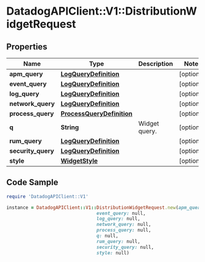 # DatadogAPIClient::V1::DistributionWidgetRequest

## Properties

Name | Type | Description | Notes
------------ | ------------- | ------------- | -------------
**apm_query** | [**LogQueryDefinition**](LogQueryDefinition.md) |  | [optional] 
**event_query** | [**LogQueryDefinition**](LogQueryDefinition.md) |  | [optional] 
**log_query** | [**LogQueryDefinition**](LogQueryDefinition.md) |  | [optional] 
**network_query** | [**LogQueryDefinition**](LogQueryDefinition.md) |  | [optional] 
**process_query** | [**ProcessQueryDefinition**](ProcessQueryDefinition.md) |  | [optional] 
**q** | **String** | Widget query. | [optional] 
**rum_query** | [**LogQueryDefinition**](LogQueryDefinition.md) |  | [optional] 
**security_query** | [**LogQueryDefinition**](LogQueryDefinition.md) |  | [optional] 
**style** | [**WidgetStyle**](WidgetStyle.md) |  | [optional] 

## Code Sample

```ruby
require 'DatadogAPIClient::V1'

instance = DatadogAPIClient::V1::DistributionWidgetRequest.new(apm_query: null,
                                 event_query: null,
                                 log_query: null,
                                 network_query: null,
                                 process_query: null,
                                 q: null,
                                 rum_query: null,
                                 security_query: null,
                                 style: null)
```


